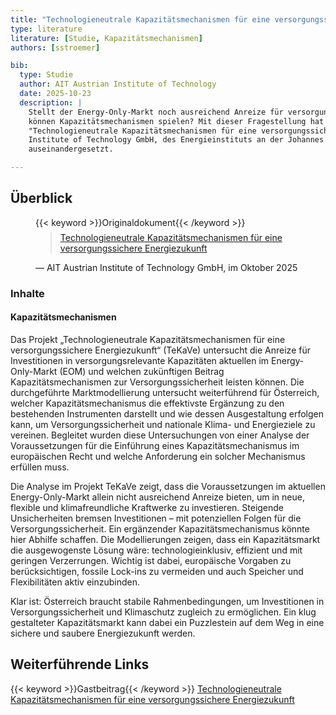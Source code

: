 ```yaml
---
title: "Technologieneutrale Kapazitätsmechanismen für eine versorgungssichere Energiezukunft"
type: literature
literature: [Studie, Kapazitätsmechanismen]
authors: [sstroemer]

bib:
  type: Studie
  author: AIT Austrian Institute of Technology
  date: 2025-10-23
  description: |
    Stellt der Energy-Only-Markt noch ausreichend Anreize für versorgungsrelevante Kapazitäten bereit und welche Rolle
    können Kapazitätsmechanismen spielen? Mit dieser Fragestellung hat sich im Forschungsprojekt TeKaVe
    "Technologieneutrale Kapazitätsmechanismen für eine versorgungssichere Energiezukunft" ein Team des AIT Austrian
    Institute of Technology GmbH, des Energieinstituts an der Johannes Kepler Universität Linz und der EPEX SPOT
    auseinandergesetzt.

---
```


## Überblick

<figure>
    {{< keyword >}}Originaldokument{{< /keyword >}}
    <blockquote style="margin-top: 0.5em;">
        <a href="https://en.ergie.at/projekte/tekave/deliverables/bericht.pdf" target="_blank">
            Technologieneutrale Kapazitätsmechanismen für eine versorgungssichere Energiezukunft
        </a>
    </blockquote>
    <figcaption>— AIT Austrian Institute of Technology GmbH, im Oktober 2025</figcaption>
</figure>

### Inhalte

#### Kapazitätsmechanismen

Das Projekt „Technologieneutrale Kapazitätsmechanismen für eine versorgungssichere
Energiezukunft“ (TeKaVe) untersucht die Anreize für Investitionen in versorgungsrelevante
Kapazitäten aktuellen im Energy-Only-Markt (EOM) und welchen zukünftigen Beitrag
Kapazitätsmechanismen zur Versorgungssicherheit leisten können. Die durchgeführte
Marktmodellierung untersucht weiterführend für Österreich, welcher Kapazitätsmechanismus die effektivste Ergänzung zu
den bestehenden Instrumenten darstellt und wie
dessen Ausgestaltung erfolgen kann, um Versorgungssicherheit und nationale Klima- und
Energieziele zu vereinen. Begleitet wurden diese Untersuchungen von einer Analyse der
Voraussetzungen für die Einführung eines Kapazitätsmechanismus im europäischen Recht
und welche Anforderung ein solcher Mechanismus erfüllen muss.

Die Analyse im Projekt TeKaVe zeigt, dass die Voraussetzungen im aktuellen Energy-Only-Markt allein nicht ausreichend
Anreize bieten, um in neue, flexible und klimafreundliche Kraftwerke zu investieren. Steigende Unsicherheiten bremsen
Investitionen – mit potenziellen Folgen für die Versorgungssicherheit. Ein ergänzender Kapazitätsmechanismus könnte hier
Abhilfe schaffen. Die Modellierungen zeigen, dass ein Kapazitätsmarkt die ausgewogenste Lösung wäre:
technologieinklusiv, effizient und mit geringen Verzerrungen. Wichtig ist dabei, europäische Vorgaben zu
berücksichtigen, fossile Lock-ins zu vermeiden und auch Speicher und Flexibilitäten aktiv einzubinden.

Klar ist: Österreich braucht stabile Rahmenbedingungen, um Investitionen in Versorgungssicherheit und Klimaschutz
zugleich zu ermöglichen. Ein klug gestalteter Kapazitätsmarkt kann dabei ein Puzzlestein auf dem Weg in eine sichere und
saubere Energiezukunft werden.

## Weiterführende Links

{{< keyword >}}Gastbeitrag{{< /keyword >}} [Technologieneutrale Kapazitätsmechanismen für eine versorgungssichere Energiezukunft](https://positionen.wienenergie.at/blog/gastbeitrag-technologieneutrale-kapazitaetsmechanismen-fuer-eine-versorgungssichere-energiezukunft/)
